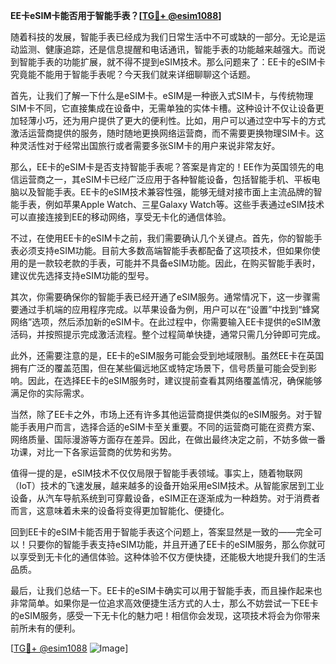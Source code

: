 **EE卡eSIM卡能否用于智能手表？[[TG💪+ @esim1088](https://t.me/s/esim1088)]**

随着科技的发展，智能手表已经成为我们日常生活中不可或缺的一部分。无论是运动监测、健康追踪，还是信息提醒和电话通讯，智能手表的功能越来越强大。而说到智能手表的功能扩展，就不得不提到eSIM技术。那么问题来了：EE卡的eSIM卡究竟能不能用于智能手表呢？今天我们就来详细聊聊这个话题。

首先，让我们了解一下什么是eSIM卡。eSIM是一种嵌入式SIM卡，与传统物理SIM卡不同，它直接集成在设备中，无需单独的实体卡槽。这种设计不仅让设备更加轻薄小巧，还为用户提供了更大的便利性。比如，用户可以通过空中写卡的方式激活运营商提供的服务，随时随地更换网络运营商，而不需要更换物理SIM卡。这种灵活性对于经常出国旅行或者需要多张SIM卡的用户来说非常友好。

那么，EE卡的eSIM卡是否支持智能手表呢？答案是肯定的！EE作为英国领先的电信运营商之一，其eSIM卡已经广泛应用于各种智能设备，包括智能手机、平板电脑以及智能手表。EE卡的eSIM技术兼容性强，能够无缝对接市面上主流品牌的智能手表，例如苹果Apple Watch、三星Galaxy Watch等。这些手表通过eSIM技术可以直接连接到EE的移动网络，享受无卡化的通信体验。

不过，在使用EE卡的eSIM卡之前，我们需要确认几个关键点。首先，你的智能手表必须支持eSIM功能。目前大多数高端智能手表都配备了这项技术，但如果你使用的是一款较老款的手表，可能并不具备eSIM功能。因此，在购买智能手表时，建议优先选择支持eSIM功能的型号。

其次，你需要确保你的智能手表已经开通了eSIM服务。通常情况下，这一步骤需要通过手机端的应用程序完成。以苹果设备为例，用户可以在“设置”中找到“蜂窝网络”选项，然后添加新的eSIM卡。在此过程中，你需要输入EE卡提供的eSIM激活码，并按照提示完成激活流程。整个过程简单快捷，通常只需几分钟即可完成。

此外，还需要注意的是，EE卡的eSIM服务可能会受到地域限制。虽然EE卡在英国拥有广泛的覆盖范围，但在某些偏远地区或特定场景下，信号质量可能会受到影响。因此，在选择EE卡的eSIM服务时，建议提前查看其网络覆盖情况，确保能够满足你的实际需求。

当然，除了EE卡之外，市场上还有许多其他运营商提供类似的eSIM服务。对于智能手表用户而言，选择合适的eSIM卡至关重要。不同的运营商可能在资费方案、网络质量、国际漫游等方面存在差异。因此，在做出最终决定之前，不妨多做一番功课，对比一下各家运营商的优势和劣势。

值得一提的是，eSIM技术不仅仅局限于智能手表领域。事实上，随着物联网（IoT）技术的飞速发展，越来越多的设备开始采用eSIM技术。从智能家居到工业设备，从汽车导航系统到可穿戴设备，eSIM正在逐渐成为一种趋势。对于消费者而言，这意味着未来的设备将变得更加智能化、便捷化。

回到EE卡的eSIM卡能否用于智能手表这个问题上，答案显然是一致的——完全可以！只要你的智能手表支持eSIM功能，并且开通了EE卡的eSIM服务，那么你就可以享受到无卡化的通信体验。这种体验不仅方便快捷，还能极大地提升我们的生活品质。

最后，让我们总结一下。EE卡的eSIM卡确实可以用于智能手表，而且操作起来也非常简单。如果你是一位追求高效便捷生活方式的人士，那么不妨尝试一下EE卡的eSIM服务，感受一下无卡化的魅力吧！相信你会发现，这项技术将会为你带来前所未有的便利。

[[TG💪+ @esim1088](https://t.me/s/esim1088) ![Image](https://i.postimg.cc/4NQfJmqS/Snipaste-2025-05-13-00-14-12.png)]